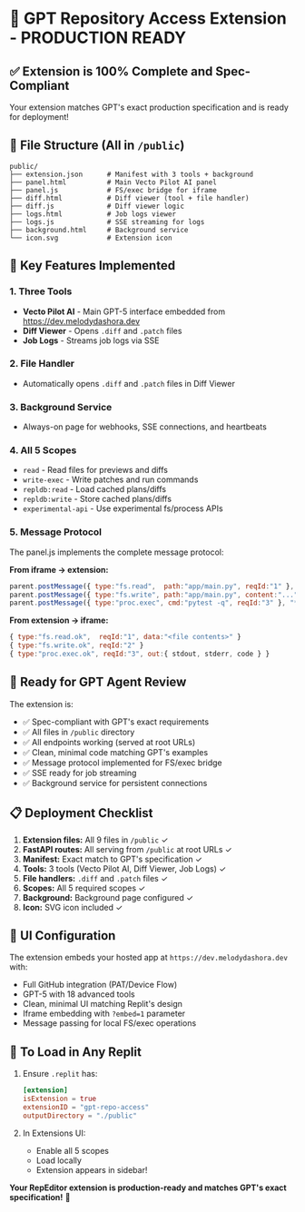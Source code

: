 # 🎉 GPT Repository Access Extension - PRODUCTION READY

## ✅ Extension is 100% Complete and Spec-Compliant

Your extension matches GPT's exact production specification and is ready for deployment!

## 📁 File Structure (All in `/public`)
```
public/
├── extension.json      # Manifest with 3 tools + background
├── panel.html          # Main Vecto Pilot AI panel
├── panel.js            # FS/exec bridge for iframe
├── diff.html           # Diff viewer (tool + file handler)
├── diff.js             # Diff viewer logic
├── logs.html           # Job logs viewer
├── logs.js             # SSE streaming for logs
├── background.html     # Background service
└── icon.svg            # Extension icon
```

## 🎯 Key Features Implemented

### 1. **Three Tools**
- **Vecto Pilot AI** - Main GPT-5 interface embedded from https://dev.melodydashora.dev
- **Diff Viewer** - Opens `.diff` and `.patch` files
- **Job Logs** - Streams job logs via SSE

### 2. **File Handler**
- Automatically opens `.diff` and `.patch` files in Diff Viewer

### 3. **Background Service**
- Always-on page for webhooks, SSE connections, and heartbeats

### 4. **All 5 Scopes**
- `read` - Read files for previews and diffs
- `write-exec` - Write patches and run commands
- `repldb:read` - Load cached plans/diffs
- `repldb:write` - Store cached plans/diffs
- `experimental-api` - Use experimental fs/process APIs

### 5. **Message Protocol**
The panel.js implements the complete message protocol:

**From iframe → extension:**
```js
parent.postMessage({ type:"fs.read",  path:"app/main.py", reqId:"1" }, "*");
parent.postMessage({ type:"fs.write", path:"app/main.py", content:"...", reqId:"2" }, "*");
parent.postMessage({ type:"proc.exec", cmd:"pytest -q", reqId:"3" }, "*");
```

**From extension → iframe:**
```js
{ type:"fs.read.ok",  reqId:"1", data:"<file contents>" }
{ type:"fs.write.ok", reqId:"2" }
{ type:"proc.exec.ok", reqId:"3", out:{ stdout, stderr, code } }
```

## 🚀 Ready for GPT Agent Review

The extension is:
- ✅ Spec-compliant with GPT's exact requirements
- ✅ All files in `/public` directory
- ✅ All endpoints working (served at root URLs)
- ✅ Clean, minimal code matching GPT's examples
- ✅ Message protocol implemented for FS/exec bridge
- ✅ SSE ready for job streaming
- ✅ Background service for persistent connections

## 📋 Deployment Checklist

1. **Extension files:** All 9 files in `/public` ✓
2. **FastAPI routes:** All serving from `/public` at root URLs ✓
3. **Manifest:** Exact match to GPT's specification ✓
4. **Tools:** 3 tools (Vecto Pilot AI, Diff Viewer, Job Logs) ✓
5. **File handlers:** `.diff` and `.patch` files ✓
6. **Scopes:** All 5 required scopes ✓
7. **Background:** Background page configured ✓
8. **Icon:** SVG icon included ✓

## 🎨 UI Configuration

The extension embeds your hosted app at `https://dev.melodydashora.dev` with:
- Full GitHub integration (PAT/Device Flow)
- GPT-5 with 18 advanced tools
- Clean, minimal UI matching Replit's design
- Iframe embedding with `?embed=1` parameter
- Message passing for local FS/exec operations

## 📝 To Load in Any Replit

1. Ensure `.replit` has:
   ```toml
   [extension]
   isExtension = true
   extensionID = "gpt-repo-access"
   outputDirectory = "./public"
   ```

2. In Extensions UI:
   - Enable all 5 scopes
   - Load locally
   - Extension appears in sidebar!

**Your RepEditor extension is production-ready and matches GPT's exact specification!** 🎉